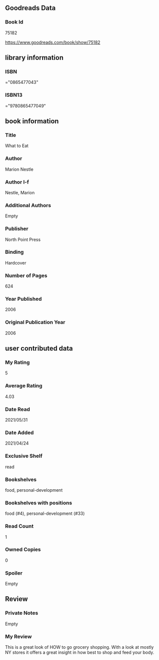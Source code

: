<!-- This template shows how to bulk convert all columns of data into one markdown file -->
<!-- caveat: substitution key matches column headers from default export. You will get a KeyError if there's a mismatch -->

## Goodreads Data

### Book Id 

75182

https://www.goodreads.com/book/show/75182

## library information

### ISBN 
="0865477043"

### ISBN13 
="9780865477049"

## book information

### Title
What to Eat

### Author 
Marion Nestle

### Author l-f 
Nestle, Marion

### Additional Authors
Empty

### Publisher 
North Point Press

### Binding
Hardcover

### Number of Pages
624

### Year Published
2006

### Original Publication Year 
2006

## user contributed data

### My Rating
5

### Average Rating
4.03

### Date Read
2021/05/31

### Date Added
2021/04/24

### Exclusive Shelf
read

### Bookshelves
food, personal-development

### Bookshelves with positions
food (#4), personal-development (#33)

### Read Count
1

### Owned Copies
0

### Spoiler 
Empty

## Review

### Private Notes
Empty

### My Review
This is a great look of HOW to go grocery shopping. With a look at mostly NY stores it offers a great insight in how best to shop and feed your body.